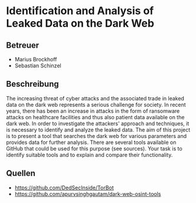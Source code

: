 Identification and Analysis of Leaked Data on the Dark Web
==========================================================

Betreuer
--------

- Marius Brockhoff
- Sebastian Schinzel


Beschreibung
------------

The increasing threat of cyber attacks and the associated trade in leaked data on the dark web represents a serious challenge for society.
In recent years, there has been an increase in attacks in the form of ransomware attacks on healthcare facilities and thus also patient data available on the dark web.
In order to investigate the attackers' approach and techniques, it is necessary to identify and analyze the leaked data.
The aim of this project is to present a tool that searches the dark web for various parameters and provides data for further analysis.
There are several tools available on GitHub that could be used for this purpose (see sources).
Your task is to identify suitable tools and to explain and compare their functionality.

Quellen
-------

- https://github.com/DedSecInside/TorBot
- https://github.com/apurvsinghgautam/dark-web-osint-tools